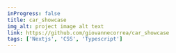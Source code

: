 ```yaml
---
inProgress: false
title: car_showcase
img_alt: project image alt text
link: https://github.com/giovannecorrea/car_showcase
tags: ['Nextjs', 'CSS', 'Typescript']
---
```

